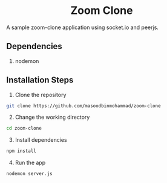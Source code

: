 <h1 align="center">
 Zoom Clone
</h1>
A sample zoom-clone application using socket.io and peerjs.

## Dependencies
1. nodemon

## Installation Steps
1. Clone the repository
```bash
git clone https://github.com/masoodbinmohammad/zoom-clone
```
2. Change the working directory
```bash
cd zoom-clone
```
3. Install dependencies
```bash
npm install
```
4. Run the app
```bash
nodemon server.js
```

